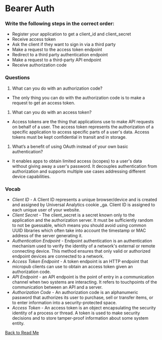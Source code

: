 # Bearer Auth

### Write the following steps in the correct order:

- Register your application to get a client_id and client_secret
- Receive access token
- Ask the client if they want to sign in via a third party
- Make a request to the access token endpoint
- Redirect to a third party authentication endpoint
- Make a request to a third-party API endpoint
- Receive authorization code

### Questions

1. What can you do with an authorization code?

- The only thing you can do with the authorization code is to make a request to get an access token.

1. What can you do with an access token?

- Access tokens are the thing that applications use to make API requests on behalf of a user. The access token represents the authorization of a specific application to access specific parts of a user's data. Access tokens must be kept confidential in transit and in storage.

1. What’s a benefit of using OAuth instead of your own basic authentication?

- It enables apps to obtain limited access (scopes) to a user's data without giving away a user's password. It decouples authentication from authorization and supports multiple use cases addressing different device capabilities. 

### Vocab

- *Client ID* - A Client ID represents a unique browser/device and is created and assigned by Universal Analytics cookie _ga. Client ID is assigned to each unique user of your website.
- *Client Secret* - The client_secret is a secret known only to the application and the authorization server. It must be sufficiently random to not be guessable, which means you should avoid using common UUID libraries which often take into account the timestamp or MAC address of the server generating it.
- *Authentication Endpoint* - Endpoint authentication is an authentication mechanism used to verify the identity of a network's external or remote connecting device. This method ensures that only valid or authorized endpoint devices are connected to a network. 
- *Access Token Endpoint* - A token endpoint is an HTTP endpoint that micropub clients can use to obtain an access token given an authorization code.
- *API Endpoint* - an API endpoint is the point of entry in a communication channel when two systems are interacting. It refers to touchpoints of the communication between an API and a server.
- *Authorization Code* - An authorization code is an alphanumeric password that authorizes its user to purchase, sell or transfer items, or to enter information into a security-protected space.
- *Access Token* - An access token is an object encapsulating the security identity of a process or thread. A token is used to make security decisions and to store tamper-proof information about some system entity.

[Back to Read Me](../README.md)
